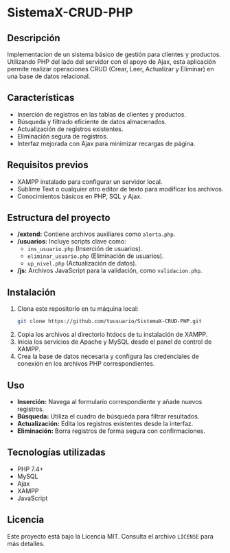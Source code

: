 # SistemaX-CRUD-PHP

## Descripción
Implementacion de un sistema básico de gestión para clientes y productos. Utilizando PHP del lado del servidor con el apoyo de Ajax, esta aplicación permite realizar operaciones CRUD (Crear, Leer, Actualizar y Eliminar) en una base de datos relacional. 

## Características
- Inserción de registros en las tablas de clientes y productos.
- Búsqueda y filtrado eficiente de datos almacenados.
- Actualización de registros existentes.
- Eliminación segura de registros.
- Interfaz mejorada con Ajax para minimizar recargas de página.

## Requisitos previos
- XAMPP instalado para configurar un servidor local.
- Sublime Text o cualquier otro editor de texto para modificar los archivos.
- Conocimientos básicos en PHP, SQL y Ajax.

## Estructura del proyecto
- **/extend:** Contiene archivos auxiliares como `alerta.php`.
- **/usuarios:** Incluye scripts clave como:
  - `ins_usuario.php` (Inserción de usuarios).
  - `eliminar_usuario.php` (Eliminación de usuarios).
  - `up_nivel.php` (Actualización de datos).
- **/js:** Archivos JavaScript para la validación, como `validacion.php`.

## Instalación
1. Clona este repositorio en tu máquina local:
   ```bash
   git clone https://github.com/tuusuario/SistemaX-CRUD-PHP.git
2. Copia los archivos al directorio htdocs de tu instalación de XAMPP.
3. Inicia los servicios de Apache y MySQL desde el panel de control de XAMPP.
4. Crea la base de datos necesaria y configura las credenciales de conexión en los archivos PHP correspondientes.

## Uso
- **Inserción:** Navega al formulario correspondiente y añade nuevos registros.
- **Búsqueda:** Utiliza el cuadro de búsqueda para filtrar resultados.
- **Actualización:** Edita los registros existentes desde la interfaz.
- **Eliminación:** Borra registros de forma segura con confirmaciones.

## Tecnologías utilizadas
- PHP 7.4+
- MySQL
- Ajax
- XAMPP
- JavaScript

## Licencia
Este proyecto está bajo la Licencia MIT. Consulta el archivo `LICENSE` para más detalles.
